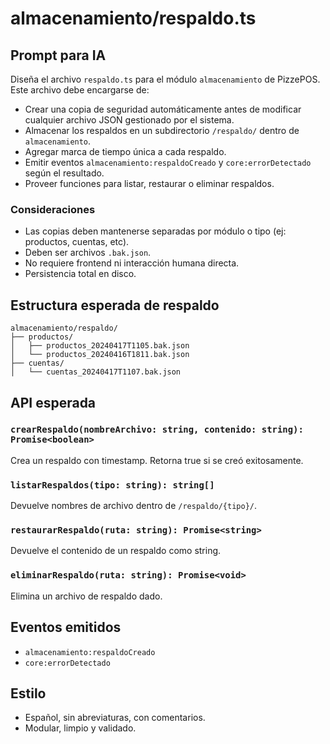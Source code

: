 # almacenamiento/respaldo.ts

## Prompt para IA
Diseña el archivo `respaldo.ts` para el módulo `almacenamiento` de PizzePOS. Este archivo debe encargarse de:

- Crear una copia de seguridad automáticamente antes de modificar cualquier archivo JSON gestionado por el sistema.
- Almacenar los respaldos en un subdirectorio `/respaldo/` dentro de `almacenamiento`.
- Agregar marca de tiempo única a cada respaldo.
- Emitir eventos `almacenamiento:respaldoCreado` y `core:errorDetectado` según el resultado.
- Proveer funciones para listar, restaurar o eliminar respaldos.

### Consideraciones
- Las copias deben mantenerse separadas por módulo o tipo (ej: productos, cuentas, etc).
- Deben ser archivos `.bak.json`.
- No requiere frontend ni interacción humana directa.
- Persistencia total en disco.

## Estructura esperada de respaldo
```
almacenamiento/respaldo/
├── productos/
│   ├── productos_20240417T1105.bak.json
│   └── productos_20240416T1811.bak.json
├── cuentas/
│   └── cuentas_20240417T1107.bak.json
```

## API esperada

### `crearRespaldo(nombreArchivo: string, contenido: string): Promise<boolean>`
Crea un respaldo con timestamp. Retorna true si se creó exitosamente.

### `listarRespaldos(tipo: string): string[]`
Devuelve nombres de archivo dentro de `/respaldo/{tipo}/`.

### `restaurarRespaldo(ruta: string): Promise<string>`
Devuelve el contenido de un respaldo como string.

### `eliminarRespaldo(ruta: string): Promise<void>`
Elimina un archivo de respaldo dado.

## Eventos emitidos
- `almacenamiento:respaldoCreado`
- `core:errorDetectado`

## Estilo
- Español, sin abreviaturas, con comentarios.
- Modular, limpio y validado.


